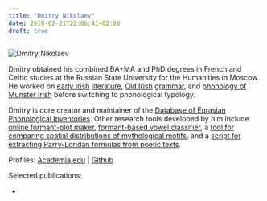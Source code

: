 ```yaml
---
title: "Dmitry Nikolaev"
date: 2018-02-21T22:06:41+02:00
draft: true
---
```


![Dmitry Nikolaev](/images/mitya.jpg)

Dmitry obtained his combined BA+MA and PhD degrees in French and Celtic studies at the Russian State University for the Humanities in Moscow. He worked on [early Irish](https://www.academia.edu/771377/F%C3%ADr_flathemon_in_the_Russian_Primary_Chronicle_The_legend_of_the_summoning_of_the_Varangians_and_the_prefatory_matter_to_Audacht_Morainn) [literature](https://www.academia.edu/1569768/On_compound_epithets_in_early_Irish_poetry), [Old Irish](https://www.academia.edu/3643401/Absolute_and_conjunct_endings_in_Old_Irish_a_survey_of_typological_parallels_with_M._Shkapa_) [grammar](https://www.academia.edu/3590210/Aspectual_distinctions_in_Old_Irish_narratives), and [phonology of Munster Irish](https://www.academia.edu/28336839/An_update_on_the_phonology_of_Gaeilge_Chorca_Dhuibhne) before switching to phonological typology.

Dmitry is core creator and maintainer of the [Database of Eurasian Phonological Inventories](http://eurasianphonology.info/). Other research tools developed by him include [online formant-plot maker](http://eurasianphonology.info/static/formantplotter/), [formant-based vowel classifier](http://eurasianphonology.info/static/vowelclf/), a [tool for comparing spatial distributions of mythological motifs](http://eurasianphonology.info/static/mythqueries/motifs.html), and a [script for extracting Parry-Loridan formulas from poetic texts](http://journal.oraltradition.org/issues/30i/nikolayev).

Profiles: [Academia.edu](https://shamash.academia.edu/DmitryNikolaev) | [Github](https://github.com/macleginn)

Selected publications:

- 